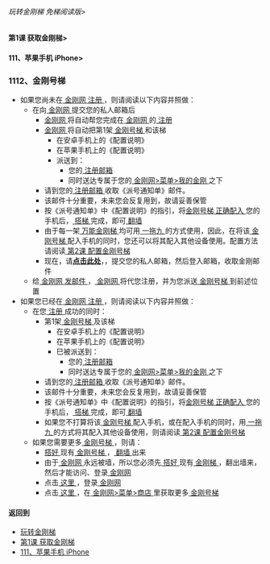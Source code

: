 ###### 玩转金刚梯 免梯阅读版>
#### 第1课 获取金刚梯>
#### 111、苹果手机 iPhone>

### 1112、金刚号梯

- 如果您尚未在[ 金刚网 ](https://github.com/a2zitpro/web/blob/master/LadderFree/kkDictionary/kksitezh.md)[ 注册 ](https://github.com/a2zitpro/web/blob/master/LadderFree/kkDictionary/Registration.md)，则请阅读以下内容并照做：
  - 在向[ 金刚网 ](https://github.com/a2zitpro/web/blob/master/LadderFree/kkDictionary/kksitezh.md)提交您的私人邮箱后
    - [ 金刚网 ](https://github.com/a2zitpro/web/blob/master/LadderFree/kkDictionary/kksitezh.md)将自动帮您完成在[ 金刚网 ](https://github.com/a2zitpro/web/blob/master/LadderFree/kkDictionary/kksitezh.md)的[ 注册 ](https://github.com/a2zitpro/web/blob/master/LadderFree/kkDictionary/Registration.md)
    - [ 金刚网 ](https://github.com/a2zitpro/web/blob/master/LadderFree/kkDictionary/kksitezh.md)将自动把第1架[ 金刚号梯 ](https://github.com/a2zitpro/web/blob/master/LadderFree/kkDictionary/kkG1Overview.md) 和该梯
      - 在安卓手机上的《配置说明》
      - 在苹果手机上的《配置说明》
      - 派送到：
        - 您的[ 注册邮箱 ](https://github.com/a2zitpro/web/blob/master/LadderFree/kkDictionary/RegistrationEmailaddressAtKksitezh.md)
        - 同时送达专属于您的[ 金刚网>菜单>我的金刚 ](https://www.atozitpro.net/zh/my-account/)之下
    - 请到您的[ 注册邮箱 ](https://github.com/a2zitpro/web/blob/master/LadderFree/kkDictionary/RegistrationEmailaddressAtKksitezh.md)收取《派号通知单》邮件。
    - 该邮件十分重要，未来您会反复用到，故请妥善保管
    - 按《派号通知单》中《配置说明》的指引，将[金刚号梯](https://github.com/a2zitpro/web/blob/master/LadderFree/kkDictionary/kkG1Overview.md)[ 正确配入 ](https://github.com/a2zitpro/web/blob/master/LadderFree/kkDictionary/ConsiderationsWhileConfigureKkid.md)您的手机后，[ 搭梯 ](https://github.com/a2zitpro/web/blob/master/LadderFree/kkDictionary/LadderReady.md)完成，即可[ 翻墙 ](https://github.com/a2zitpro/web/blob/master/LadderFree/kkDictionary/OverTheWall.md)
    - 由于每一架[ 万能金刚梯 ]()均可用[ 一拖九 ](https://github.com/a2zitpro/web/blob/master/LadderFree/kkDictionary/onefornine.md)的方式使用，因此，在将该[ 金刚号梯 ](https://github.com/a2zitpro/web/blob/master/LadderFree/kkDictionary/kkG1Overview.md)配入手机的同时，您还可以将其配入其他设备使用。配置方法请阅读[ 第2课 配置金刚号梯 ](https://github.com/a2zitpro/web/blob/master/LadderFree/LadderConfigure/LadderConfigure.md)
    - 现在，请[<strong>点击此处</strong>]()，，提交您的私人邮箱，然后登入邮箱，收取金刚邮件
  - 给[ 金刚网 ](https://github.com/a2zitpro/web/blob/master/LadderFree/kkDictionary/kksitezh.md)[   发邮件 ](mailto:cs@a2zit.us)，[ 金刚网 ](https://github.com/a2zitpro/web/blob/master/LadderFree/kkDictionary/kksitezh.md)将代您注册，并为您派送[ 金刚号梯 ](https://github.com/a2zitpro/web/blob/master/LadderFree/kkDictionary/kkG1Overview.md)到前述位置
- 如果您已经在[ 金刚网 ](https://github.com/a2zitpro/web/blob/master/LadderFree/kkDictionary/kksitezh.md)[ 注册 ](https://github.com/a2zitpro/web/blob/master/LadderFree/kkDictionary/Registration.md)，则请阅读以下内容并照做：
  - 在您[ 注册 ](https://github.com/a2zitpro/web/blob/master/LadderFree/kkDictionary/Registration.md)成功的同时：
    - 第1架[ 金刚号梯 ](https://github.com/a2zitpro/web/blob/master/LadderFree/kkDictionary/kkG1Overview.md)及该梯
      - 在安卓手机上的《配置说明》
      - 在苹果手机上的《配置说明》
      - 巳被派送到：
        - 您的[ 注册邮箱 ](https://github.com/a2zitpro/web/blob/master/LadderFree/kkDictionary/RegistrationEmailaddressAtKksitezh.md)
        - 同时送达专属于您的[ 金刚网>菜单>我的金刚 ](https://www.atozitpro.net/zh/my-account/)之下
    - 请到您的[ 注册邮箱 ](https://github.com/a2zitpro/web/blob/master/LadderFree/kkDictionary/RegistrationEmailaddressAtKksitezh.md)收取《派号通知单》邮件。
    - 该邮件十分重要，未来您会反复用到，故请妥善保管
    - 按《派号通知单》中《配置说明》的指引，将[金刚号梯](https://github.com/a2zitpro/web/blob/master/LadderFree/kkDictionary/kkG1Overview.md)[ 正确配入 ](https://github.com/a2zitpro/web/blob/master/LadderFree/kkDictionary/ConsiderationsWhileConfigureKkid.md)您的手机后，[ 搭梯 ](https://github.com/a2zitpro/web/blob/master/LadderFree/kkDictionary/LadderReady.md)完成，即可[ 翻墙 ](https://github.com/a2zitpro/web/blob/master/LadderFree/kkDictionary/OverTheWall.md)
    - 如果您不打算将该[ 金刚号梯 ](https://github.com/a2zitpro/web/blob/master/LadderFree/kkDictionary/kkG1Overview.md)配入手机，或在配入手机的同时，用[ 一拖九 ](https://github.com/a2zitpro/web/blob/master/LadderFree/kkDictionary/onefornine.md)的方式将其配入其他设备使用，则请阅读[ 第2课 配置金刚号梯 ](https://github.com/a2zitpro/web/blob/master/LadderFree/LadderConfigure/LadderConfigure.md)
  - 如果您需要更多[ 金刚号梯 ](https://github.com/a2zitpro/web/blob/master/LadderFree/kkDictionary/kkG1Overview.md)，则请：
    - [ 搭好 ](https://github.com/a2zitpro/web/blob/master/LadderFree/kkDictionary/LadderReady.md)现有[ 金刚号梯 ](https://github.com/a2zitpro/web/blob/master/LadderFree/kkDictionary/kkG1Overview.md)，[ 翻墙 ](https://github.com/a2zitpro/web/blob/master/LadderFree/kkDictionary/OverTheWall.md)出来
    - 由于[ 金刚网 ](https://github.com/a2zitpro/web/blob/master/LadderFree/kkDictionary/kksitezh.md)永远被墙，所以您必须先[ 搭好 ](https://github.com/a2zitpro/web/blob/master/LadderFree/kkDictionary/LadderReady.md)现有[ 金刚梯 ](https://github.com/a2zitpro/web/blob/master/LadderFree/kkDictionary/KKLadder.md)，翻出墙来，然后才能访问、登录[ 金刚网 ](https://github.com/a2zitpro/web/blob/master/LadderFree/kkDictionary/kksitezh.md)
    - 点击[ 这里 ](https://www.atozitpro.net/zh/login/)，登录[ 金刚网 ](https://github.com/a2zitpro/web/blob/master/LadderFree/kkDictionary/kksitezh.md)
    - 点击[ 这里 ](https://www.atozitpro.net/zh/shop/)，在[ 金刚网>菜单>商店 ](https://www.atozitpro.net/zh/shop/)里获取更多[ 金刚号梯 ](https://github.com/a2zitpro/web/blob/master/LadderFree/kkDictionary/kkG1Overview.md)



#### 返回到
- [玩转金刚梯](https://github.com/a2zitpro/web/blob/master/LadderFree/main.md)
- [第1课 获取金刚梯](https://github.com/a2zitpro/web/blob/master/LadderFree/LadderGet/LadderGet.md)
- [111、苹果手机 iPhone](https://github.com/a2zitpro/web/blob/master/LadderFree/LadderGet/Apple/iPhone/iPhone.md)


